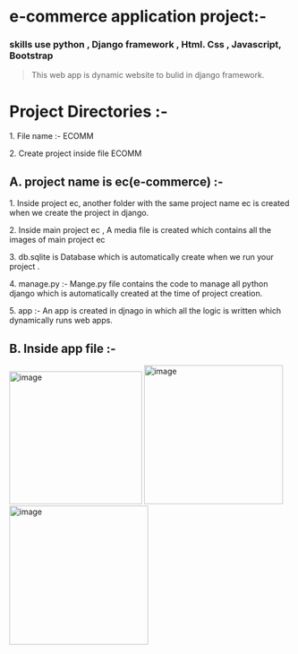 # e-commerce application project:-
### skills use python , Django framework , Html. Css , Javascript, Bootstrap
> This web app is dynamic website to bulid in django framework.
> 
<h1>Project Directories :- </h1>
<p> 1. File name :- ECOMM</p>
<p>2. Create project inside file ECOMM</p>
<h2>A. project name is ec(e-commerce) :- </h2>
<p>1. Inside project ec, another folder with the same project name ec is created when we create the project in django.
</p>
<p>2. Inside main project ec , A media file is created which contains all the images of main project ec </p>
<p>3. db.sqlite is Database which is automatically create when we run your project . </p>
<p>4. manage.py :- Mange.py file contains the code to manage all python django which is automatically created at the time of project creation. </p>
<p>5. app :- An app is created in djnago in which all the logic is written which dynamically runs web apps. </p>
<h2>B. Inside app file :- </h2>

<img width="237" alt="image" src="https://github.com/mukes-kumar/ECOMM/assets/145520335/2b44bacc-9c9a-4bf8-aba5-7ac12653479b">
<img width="248" alt="image" src="https://github.com/mukes-kumar/ECOMM/assets/145520335/8da618bc-3e80-4ad6-b21c-74b6ac3e4915">
<img width="248" alt="image" src="https://github.com/mukes-kumar/ECOMM/assets/145520335/286aa57c-d464-4d3e-b4a5-2ecdd779544e">
